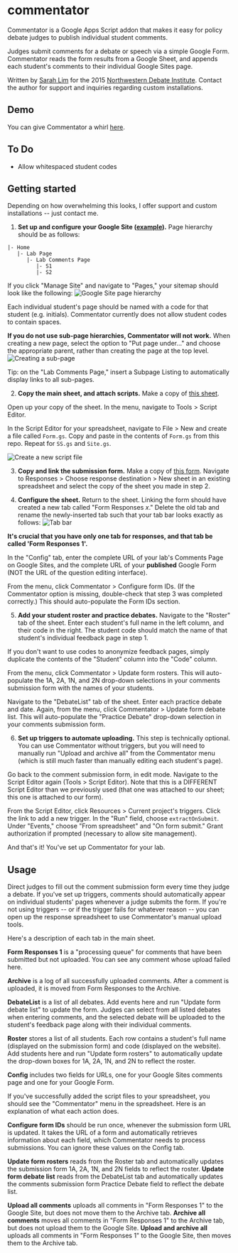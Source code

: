 # commentator
Commentator is a Google Apps Script addon that makes it easy for policy debate judges to publish individual student comments.

Judges submit comments for a debate or speech via a simple Google Form. Commentator reads the form results from a Google Sheet, and appends each student's comments to their individual Google Sites page.

Written by [Sarah Lim](http://sarahlim.com) for the 2015 [Northwestern Debate Institute](http://nhsi.northwestern.edu/debate-institute/). Contact the author for support and inquiries regarding custom installations.

## Demo
You can give Commentator a whirl [here](https://sites.google.com/a/sarahlim.com/commentator-demo/).

## To Do
* Allow whitespaced student codes

## Getting started
Depending on how overwhelming this looks, I offer support and custom installations -- just contact me.

1. **Set up and configure your Google Site ([example](https://sites.google.com/site/2015nudebateinstitute/home)).** Page hierarchy should be as follows:
```
|- Home
   |- Lab Page
      |- Lab Comments Page
         |- S1
         |- S2
```
If you click "Manage Site" and navigate to "Pages," your sitemap should look like the following:
![Google Site page hierarchy](https://cldup.com/D5Ji41uncT-3000x3000.png)

Each individual student's page should be named with a code for that student (e.g. initials). Commentator currently does not allow student codes to contain spaces.

**If you do not use sub-page hierarchies, Commentator will not work.** When creating a new page, select the option to "Put page under..." and choose the appropriate parent, rather than creating the page at the top level.
![Creating a sub-page](https://cldup.com/5TgTgWFBMq-1200x1200.png)

Tip: on the "Lab Comments Page," insert a Subpage Listing to automatically display links to all sub-pages.

2. **Copy the main sheet, and attach scripts.** Make a copy of [this sheet](https://docs.google.com/spreadsheets/d/1vTvlFovMUcyNTOOpluA67tOM9XwTZz6zvmJFmOTq5iQ/edit?usp=sharing).

Open up your copy of the sheet. In the menu, navigate to Tools > Script Editor.

In the Script Editor for your spreadsheet, navigate to File > New and create a file called `Form.gs`. Copy and paste in the contents of `Form.gs` from this repo. Repeat for `SS.gs` and `Site.gs`.

![Create a new script file](https://cldup.com/mSrvdSqWOa.png) 

3. **Copy and link the submission form.** Make a copy of [this form](https://docs.google.com/forms/d/1kJvUYSyfdG0HiC0eJAuKLHYSOdwOElH0HbQAfSbTTe0/edit?usp=sharing). Navigate to Responses > Choose response destination > New sheet in an existing spreadsheet and select the copy of the sheet you made in step 2.

4. **Configure the sheet.** Return to the sheet. Linking the form should have created a new tab called "Form Responses *x*." Delete the old tab and rename the newly-inserted tab such that your tab bar looks exactly as follows: 
![Tab bar](https://cldup.com/eVzalr0EVe-2000x2000.png)

**It's crucial that you have only one tab for responses, and that tab be called 'Form Responses 1'.**

In the "Config" tab, enter the complete URL of your lab's Comments Page on Google Sites, and the complete URL of your **published** Google Form (NOT the URL of the question editing interface).

From the menu, click Commentator > Configure form IDs. (If the Commentator option is missing, double-check that step 3 was completed correctly.) This should auto-populate the Form IDs section.

5. **Add your student roster and practice debates.** Navigate to the "Roster" tab of the sheet. Enter each student's full name in the left column, and their code in the right. The student code should match the name of that student's individual feedback page in step 1.

If you don't want to use codes to anonymize feedback pages, simply duplicate the contents of the "Student" column into the "Code" column.

From the menu, click Commentator > Update form rosters. This will auto-populate the 1A, 2A, 1N, and 2N drop-down selections in your comments submission form with the names of your students.

Navigate to the "DebateList" tab of the sheet. Enter each practice debate and date. Again, from the menu, click Commentator > Update form debate list. This will auto-populate the "Practice Debate" drop-down selection in your comments submission form.

6. **Set up triggers to automate uploading.** This step is technically optional. You can use Commentator without triggers, but you will need to manually run "Upload and archive all" from the Commentator menu (which is still much faster than manually editing each student's page).

Go back to the comment submission form, in edit mode. Navigate to the Script Editor again (Tools > Script Editor). Note that this is a DIFFERENT Script Editor than we previously used (that one was attached to our sheet; this one is attached to our form).

From the Script Editor, click Resources > Current project's triggers. Click the link to add a new trigger. In the "Run" field, choose `extractOnSubmit`. Under "Events," choose "From spreadsheet" and "On form submit." Grant authorization if prompted (necessary to allow site management).

And that's it! You've set up Commentator for your lab.

## Usage

Direct judges to fill out the comment submission form every time they judge a debate. If you've set up triggers, comments should automatically appear on individual students' pages whenever a judge submits the form. If you're not using triggers -- or if the trigger fails for whatever reason -- you can open up the response spreadsheet to use Commentator's manual upload tools.

Here's a description of each tab in the main sheet.

**Form Responses 1** is a "processing queue" for comments that have been submitted but not uploaded. You can see any comment whose upload failed here.

**Archive** is a log of all successfully uploaded comments. After a comment is uploaded, it is moved from Form Responses to the Archive.

**DebateList** is a list of all debates. Add events here and run "Update form debate list" to update the form. Judges can select from all listed debates when entering comments, and the selected debate will be uploaded to the student's feedback page along with their individual comments.

**Roster** stores a list of all students. Each row contains a student's full name (displayed on the submission form) and code (displayed on the website). Add students here and run "Update form rosters" to automatically update the drop-down boxes for 1A, 2A, 1N, and 2N to reflect the roster.

**Config** includes two fields for URLs, one for your Google Sites comments page and one for your Google Form.

If you've successfully added the script files to your spreadsheet, you should see the "Commentator" menu in the spreadsheet. Here is an explanation of what each action does.

**Configure form IDs** should be run once, whenever the submission form URL is updated. It takes the URL of a form and automatically retrieves information about each field, which Commentator needs to process submissions. You can ignore these values on the Config tab.

**Update form rosters** reads from the Roster tab and automatically updates the submission form 1A, 2A, 1N, and 2N fields to reflect the roster.
**Update form debate list** reads from the DebateList tab and automatically updates the comments submission form Practice Debate field to reflect the debate list.

**Upload all comments** uploads all comments in "Form Responses 1" to the Google Site, but does not move them to the Archive tab.
**Archive all comments** moves all comments in "Form Responses 1" to the Archive tab, but does not upload them to the Google Site.
**Upload and archive all** uploads all comments in "Form Responses 1" to the Google Site, then moves them to the Archive tab.